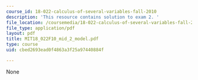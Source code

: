 ```yaml
---
course_id: 18-022-calculus-of-several-variables-fall-2010
description: 'This resource contains solution to exam 2. '
file_location: /coursemedia/18-022-calculus-of-several-variables-fall-2010/cbed2693ead0f4863a3f25a97440884f_MIT18_022F10_mid_2_model.pdf
file_type: application/pdf
layout: pdf
title: MIT18_022F10_mid_2_model.pdf
type: course
uid: cbed2693ead0f4863a3f25a97440884f

---
```

None
